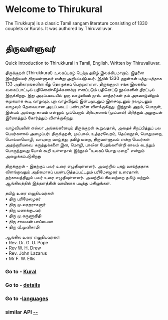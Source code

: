 # Welcome to Thirukural

The Tirukkuṛaḷ is a classic Tamil sangam literature consisting of 1330 couplets or Kurals. It was authored by Thiruvalluvar.

# திருவள்ளுவர்

Quick Introduction to Thirukkural in Tamil, English. Written by Thiruvalluvar.

திருக்குறள் (Thirukkural)  உலகப்புகழ் பெற்ற தமிழ் இலக்கியமாகும். இதனை இயற்றியவர் திருவள்ளுவர் என்று அறியப்படுபவர். இதில் 1330 குறள்கள் பத்து பத்தாக 133 அதிகாரங்களின் கீழ் தொகுக்கப் பெற்றுள்ளன. திருக்குறள் சங்க இலக்கிய வகைப்பாட்டில் பதினெண்கீழ்க்கணக்கு எனப்படும் பதினெட்டு நூல்களின் திரட்டில் இருக்கிறது. இது அடிப்படையில் ஒரு வாழ்வியல் நூல். மாந்தர்கள் தம் அகவாழ்விலும் சுமுகமாக கூடி வாழவும், புற வாழ்விலும் இன்பமுடனும் இசைவுடனும் நலமுடனும் வாழவும் தேவையான அடிப்படைப் பண்புகளை விளக்குகிறது. இந்நூல் அறம், பொருள், இன்பம் அல்லது காமம் என்னும் முப்பெரும் பிரிவுகளாய் (முப்பால்) பிரித்தும் அழகுடன் இணைத்தும் கோர்த்தும் விளக்குகிறது.

வாழ்வியலின் எல்லா அங்கங்களையும் திருக்குறள் கூறுவதால், அதைச் சிறப்பித்துப் பல பெயர்களால் அழைப்பர்: திருக்குறள், முப்பால், உத்தரவேதம், தெய்வநூல், பொதுமறை, பொய்யாமொழி, வாயுறை வாழ்த்து, தமிழ் மறை, திருவள்ளுவம் என்ற பெயர்கள் அதற்குரியவை. கருத்துக்களை இன, மொழி, பாலின பேதங்களின்றி காலம் கடந்தும் பொருந்துவது போல் கூறி உள்ளதால் இந்நூல் "உலகப் பொது மறை" என்றும் அழைக்கப்படுகிறது

திருக்குறள் - இதற்குப் பலர் உரை எழுதியுள்ளனர். அவற்றில் புகழ் வாய்ந்ததாக விளங்குவதும் அதிகமாகப் பயன்படுத்தப்பட்டதும் பரிமேலழகர் உரைதான். தற்காலத்திலும் பலர் உரை எழுதியுள்ளனர். அவற்றில் சிலவற்றை தமிழ் மற்றும் ஆங்கிலத்தில் இத்தளத்தின் வாயிலாக படித்து மகிழுங்கள்.

தமிழ் உரை எழுதியவர்கள்
<br />
• திரு பரிமேலழகர்
<br />
• திரு மு.வரதராசனார்
<br />
• திரு மணக்குடவர்
<br />
• திரு மு.கருணாநிதி
<br />
• திரு சாலமன் பாப்பையா
<br />
• திரு வீ.முனிசாமி

ஆங்கில உரை எழுதியவர்கள்
<br />
• Rev. Dr. G. U. Pope
<br />
• Rev W. H. Drew
<br />
• Rev. John Lazarus
<br />
• Mr F. W. Ellis

### Go to - [Kural](https://sudharsanvishnu.github.io/Thirukural/kural.json)

### Go to - [details](https://sudharsanvishnu.github.io/Thirukural/subsections.json)

### Go to -[languages](https://sudharsanvishnu.github.io/Thirukural/language.json)

### similar API [--](https://sudharsanvishnu.github.io/timesworld-about/)
